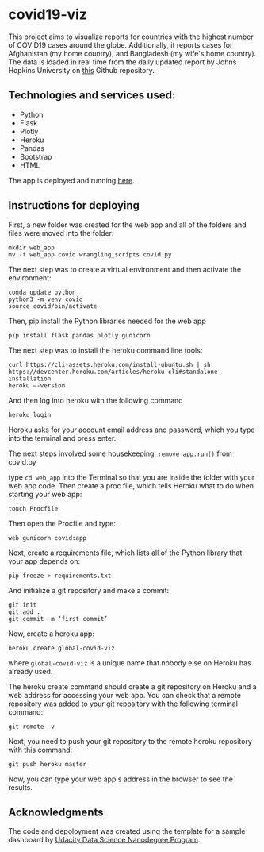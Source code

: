# covid19-viz
This project aims to visualize reports for countries with the highest number of COVID19 cases around the globe. Additionally, it reports cases for Afghanistan (my home country), and Bangladesh (my wife's home country). The data is loaded in real time from the daily updated report by Johns Hopkins University on [this](https://github.com/CSSEGISandData/COVID-19) Github repository. 

## Technologies and services used:
- Python
- Flask
- Plotly
- Heroku
- Pandas
- Bootstrap
- HTML

The app is deployed and running [here](https://global-covid-viz.herokuapp.com/).

## Instructions for deploying


First, a new folder was created for the web app and all of the folders and files were moved into the folder:

```
mkdir web_app
mv -t web_app covid wrangling_scripts covid.py
```

The next step was to create a virtual environment and then activate the environment:

```
conda update python
python3 -m venv covid
source covid/bin/activate
```

Then, pip install the Python libraries needed for the web app

```
pip install flask pandas plotly gunicorn
```

The next step was to install the heroku command line tools:

```
curl https://cli-assets.heroku.com/install-ubuntu.sh | sh
https://devcenter.heroku.com/articles/heroku-cli#standalone-installation
heroku —-version
```

And then log into heroku with the following command

```
heroku login
```

Heroku asks for your account email address and password, which you type into the terminal and press enter.

The next steps involved some housekeeping:
`remove app.run()` from covid.py


type `cd web_app` into the Terminal so that you are inside the folder with your web app code.
Then create a proc file, which tells Heroku what to do when starting your web app:

```
touch Procfile
```

Then open the Procfile and type:
```
web gunicorn covid:app
```

Next, create a requirements file, which lists all of the Python library that your app depends on:
```
pip freeze > requirements.txt
```
And initialize a git repository and make a commit:

```
git init
git add .
git commit -m ‘first commit’
```

Now, create a heroku app:

```
heroku create global-covid-viz 
```

where `global-covid-viz` is a unique name that nobody else on Heroku has already used.

The heroku create command should create a git repository on Heroku and a web address for accessing your web app. You can check that a remote repository was added to your git repository with the following terminal command:
```
git remote -v
```
Next, you need to push your git repository to the remote heroku repository with this command:
```
git push heroku master
```
Now, you can type your web app's address in the browser to see the results.

## Acknowledgments

The code and depoloyment was created using the template for a sample dashboard by [Udacity Data Science Nanodegree Program](https://classroom.udacity.com/nanodegrees/nd025/dashboard/overview). 
